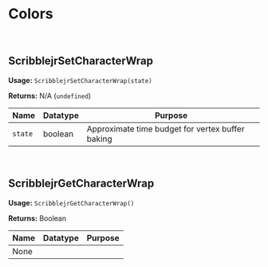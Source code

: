# Colors

&nbsp;

## ScribblejrSetCharacterWrap

**Usage:** `ScribblejrSetCharacterWrap(state)`

**Returns:** N/A (`undefined`)

|Name   |Datatype|Purpose                                         |
|-------|--------|------------------------------------------------|
|`state`|boolean |Approximate time budget for vertex buffer baking|



&nbsp;

## ScribblejrGetCharacterWrap

**Usage:** `ScribblejrGetCharacterWrap()`

**Returns:** Boolean

|Name|Datatype|Purpose|
|----|--------|-------|
|None|        |       |

